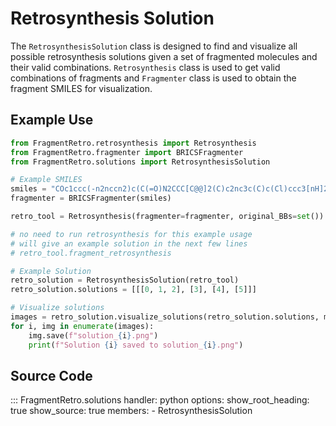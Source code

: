 # Retrosynthesis Solution

The `RetrosynthesisSolution` class is designed to find and visualize all possible retrosynthesis solutions given a set of fragmented molecules and their valid combinations. `Retrosynthesis` class is used to get valid combinations of fragments and `Fragmenter` class is used to obtain the fragment SMILES for visualization.

## Example Use

```python
from FragmentRetro.retrosynthesis import Retrosynthesis
from FragmentRetro.fragmenter import BRICSFragmenter
from FragmentRetro.solutions import RetrosynthesisSolution

# Example SMILES
smiles = "COc1ccc(-n2nccn2)c(C(=O)N2CCC[C@@]2(C)c2nc3c(C)c(Cl)ccc3[nH]2)c1"
fragmenter = BRICSFragmenter(smiles)

retro_tool = Retrosynthesis(fragmenter=fragmenter, original_BBs=set())

# no need to run retrosynthesis for this example usage
# will give an example solution in the next few lines
# retro_tool.fragment_retrosynthesis 

# Example Solution
retro_solution = RetrosynthesisSolution(retro_tool)
retro_solution.solutions = [[[0, 1, 2], [3], [4], [5]]]

# Visualize solutions
images = retro_solution.visualize_solutions(retro_solution.solutions, molsPerRow=4)
for i, img in enumerate(images):
    img.save(f"solution_{i}.png")
    print(f"Solution {i} saved to solution_{i}.png")
```

## Source Code

::: FragmentRetro.solutions
    handler: python
    options:
      show_root_heading: true
      show_source: true
      members:
        - RetrosynthesisSolution
